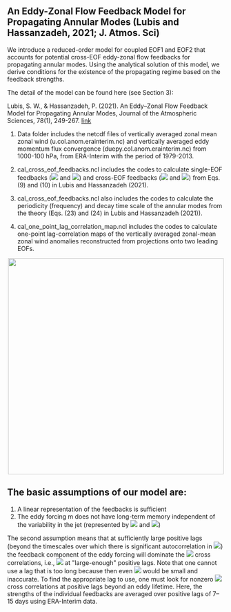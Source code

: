 ## An Eddy-Zonal Flow Feedback Model for Propagating Annular Modes (Lubis and Hassanzadeh, 2021; J. Atmos. Sci)

We introduce a reduced-order model for coupled EOF1 and EOF2 that accounts for potential cross-EOF eddy-zonal flow feedbacks for propagating annular modes. Using the analytical solution of this model, we derive conditions for the existence of the propagating regime based on the feedback strengths.

The detail of the model can be found here (see Section 3):

Lubis, S. W., & Hassanzadeh, P. (2021). An Eddy–Zonal Flow Feedback Model for Propagating Annular Modes, Journal of the Atmospheric Sciences, 78(1), 249-267. [link](https://journals.ametsoc.org/view/journals/atsc/78/1/jas-d-20-0214.1.xml)

1. Data folder includes the netcdf files of vertically averaged zonal mean zonal wind (u.col.anom.erainterim.nc) and vertically averaged eddy momentum flux convergence (duepy.col.anom.erainterim.nc) from 1000-100 hPa, from ERA-Interim with the period of 1979-2013.

2. cal_cross_eof_feedbacks.ncl includes the codes to calculate single-EOF feedbacks (<img src="https://render.githubusercontent.com/render/math?math=b_{11}"> and <img src="https://render.githubusercontent.com/render/math?math=b_{22}">) and cross-EOF feedbacks (<img src="https://render.githubusercontent.com/render/math?math=b_{12}"> and <img src="https://render.githubusercontent.com/render/math?math=b_{21}">) from Eqs. (9) and (10) in Lubis and Hassanzadeh (2021).

3. cal_cross_eof_feedbacks.ncl also includes the codes to calculate the periodicity (frequency) and decay time scale of the annular modes from the theory (Eqs. (23) and (24) in Lubis and Hassanzadeh (2021)).

4. cal_one_point_lag_correlation_map.ncl includes the codes to calculate one-point lag-correlation maps of the vertically averaged zonal-mean zonal wind anomalies reconstructed from projections onto two leading EOFs.

<p align="center">
  <img src="https://github.com/sandrolubis/Cross-EOF-Eddy-Feedback-Model/blob/main/example/one_point_lag_correlation_map.png" width="500">
</p>

## The basic assumptions of our model are:
1. A linear representation of the feedbacks is sufficient
2. The eddy forcing m does not have long-term memory independent of the variability in the jet (represented by <img src="https://render.githubusercontent.com/render/math?math=z_1"> and <img src="https://render.githubusercontent.com/render/math?math=z_2">)

The second assumption means that at sufficiently large positive lags (beyond the timescales over which there is significant autocorrelation in <img src="https://render.githubusercontent.com/render/math?math=\tilde{m}">) the feedback component of the eddy forcing will dominate the <img src="https://render.githubusercontent.com/render/math?math=m_jz_k"> cross correlations, i.e., <img src="https://render.githubusercontent.com/render/math?math=reg_l(\tilde{m}_j,z_k) \approx 0"> at "large-enough" positive lags. Note that one cannot use a lag that is too long because then even <img src="https://render.githubusercontent.com/render/math?math=reg_l(z_j,z_j)"> would be small and inaccurate. To find the appropriate lag to use, one must look for nonzero <img src="https://render.githubusercontent.com/render/math?math=m_jz_k"> cross correlations at positive lags beyond an eddy lifetime. Here, the strengths of the individual feedbacks are averaged over positive lags of 7–15 days using ERA-Interim data.
